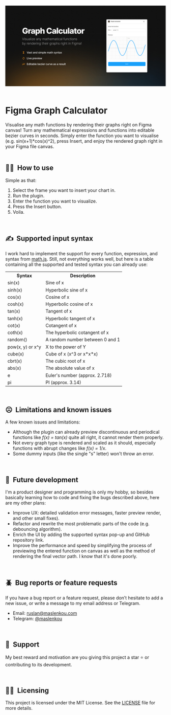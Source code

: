 ![Main preview image](/github-assets/main-image.png)
<br />
 
# Figma Graph Calculator
Visualise any math functions by rendering their graphs right on Figma canvas!
Turn any mathematical expressions and functions into editable bezier curves in seconds. Simply enter the function you want to visualise (e.g. sin(x+1)*cos(x)^2), press Insert, and enjoy the rendered graph right in your Figma file canvas. 
<br />
 
<!-- ## 🚀  Quick start
<br /> -->

## 👩‍🏫  How to use
Simple as that:
1. Select the frame you want to insert your chart in.
2. Run the plugin.
3. Enter the function you want to visualize.
4. Press the Insert button.
5. Voila.
<br />

## ✍️  Supported input syntax
I work hard to implement the support for every function, expression, and syntax from [math.js](https://mathjs.org/docs/reference/functions.html#trigonometry-functions). Still, not everything works well, but here is a table containing all the supported and tested syntax you can already use:
<table>
  <tbody>
    <tr valign="top">
      <th>
        Syntax
      </th>
      <th>
        Description
      </th>
    </tr>
    <tr valign="top">
      <td>
        sin(x)
      </td>
      <td>
        Sine of x
      </td>
    </tr>
    <tr valign="top">
      <td>
        sinh(x)
      </td>
      <td>
        Hyperbolic sine of x
      </td>
    </tr>
    <tr valign="top">
      <td>
        cos(x)
      </td>
      <td>
        Cosine of x
      </td>
    </tr>
    <tr valign="top">
      <td>
        cosh(x)
      </td>
      <td>
        Hyperbolic cosine of x
      </td>
    </tr>
    <tr valign="top">
      <td>
        tan(x)
      </td>
      <td>
        Tangent of x
      </td>
    </tr>
    <tr valign="top">
      <td>
        tanh(x)
      </td>
      <td>
        Hyperbolic tangent of x
      </td>
    </tr>
    <tr valign="top">
      <td>
        cot(x)
      </td>
      <td>
        Cotangent of x
      </td>
    </tr>
    <tr valign="top">
      <td>
        coth(x)
      </td>
      <td>
        The hyperbolic cotangent of x
      </td>
    </tr>
    <tr valign="top">
      <td>
        random()
      </td>
      <td>
        A random number between 0 and 1
      </td>
    </tr>
    <tr valign="top">
      <td>
        pow(x, y) or x^y
      </td>
      <td>
        X to the power of Y
      </td>
    </tr>
    <tr valign="top">
      <td>
        cube(x)
      </td>
      <td>
        Cube of x (x^3 or x*x*x)
      </td>
    </tr>
    <tr valign="top">
      <td>
        cbrt(x)
      </td>
      <td>
        The cubic root of x
      </td>
    </tr>
    <tr valign="top">
      <td>
        abs(x)
      </td>
      <td>
        The absolute value of x
      </td>
    </tr>
    <tr valign="top">
      <td>
        e
      </td>
      <td>
        Euler's number (approx. 2.718)
      </td>
    </tr>
    <tr valign="top">
      <td>
        pi
      </td>
      <td>
        PI (approx. 3.14)
      </td>
    </tr>
  </tbody>
</table>
<br />

## ☹️  Limitations and known issues
A few known issues and limitations:
* Although the plugin can already preview discontinuous and periodical functions like *f(x) = tan(x)* quite all right, it cannot render them properly.
* Not every graph type is rendered and scaled as it should, especially functions with abrupt changes like *f(x) = 1/x*.
* Some dummy inputs (like the single "s" letter) won't throw an error.
<br />

## 👀  Future development
I'm a product designer and programming is only my hobby, so besides basically learning how to code and fixing the bugs described above, here are my other plans:
* Improve UX: detailed validation error messages, faster preview render, and other small fixes).
* Refactor and rewrite the most problematic parts of the code (e.g. debouncing algorithm).
* Enrich the UI by adding the supported syntax pop-up and GitHub repository link.
* Improve the performance and speed by simplifying the process of previewing the entered function on canvas as well as the method of rendering the final vector path. I know that it's done  poorly. 
<br />

## 🪲  Bug reports or feature requests
If you have a bug report or a feature request, please don’t hesitate to add a new issue, or write a message to my email address or Telegram.
* Email: [ruslan@maslenkou.com](mailto:ruslan@maslenkou.com)
* Telegram: [@maslenkou](t.me/maslenkou)
<br />

## 🫡  Support
My best reward and motivation are you giving this project a star ⭐️ or contributing to its development.
<br />

 
## 👩‍⚖️  Licensing
This project is licensed under the MIT License. See the [LICENSE](https://github.com/maslenkou/figma-graph-calculator/blob/main/LICENSE) file for more details.

